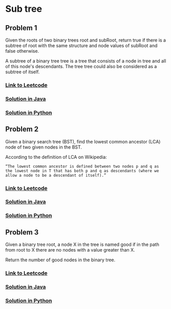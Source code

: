 # Sub tree

## Problem 1

Given the roots of two binary trees root and subRoot, return true if there is a subtree of root with the same structure and node values of subRoot and false otherwise.

A subtree of a binary tree tree is a tree that consists of a node in tree and all of this node's descendants. The tree tree could also be considered as a subtree of itself.

### [Link to Leetcode](https://leetcode.com/problems/subtree-of-another-tree/)
### [Solution in Java](Solution.java#L5)
### [Solution in Python](solution.py#L10)

## Problem 2

Given a binary search tree (BST), find the lowest common ancestor (LCA) node of two given nodes in the BST.

According to the definition of LCA on Wikipedia: 

    “The lowest common ancestor is defined between two nodes p and q as the lowest node in T that has both p and q as descendants (where we allow a node to be a descendant of itself).”


### [Link to Leetcode](https://leetcode.com/problems/lowest-common-ancestor-of-a-binary-search-tree/)
### [Solution in Java](Solution.java#L34)
### [Solution in Python](solution.py#L32)

## Problem 3

Given a binary tree root, a node X in the tree is named good if in the path from root to X there are no nodes with a value greater than X.

Return the number of good nodes in the binary tree.

### [Link to Leetcode](https://leetcode.com/problems/count-good-nodes-in-binary-tree/)
### [Solution in Java](Solution.java#L43)
### [Solution in Python](solution.py#L42)
